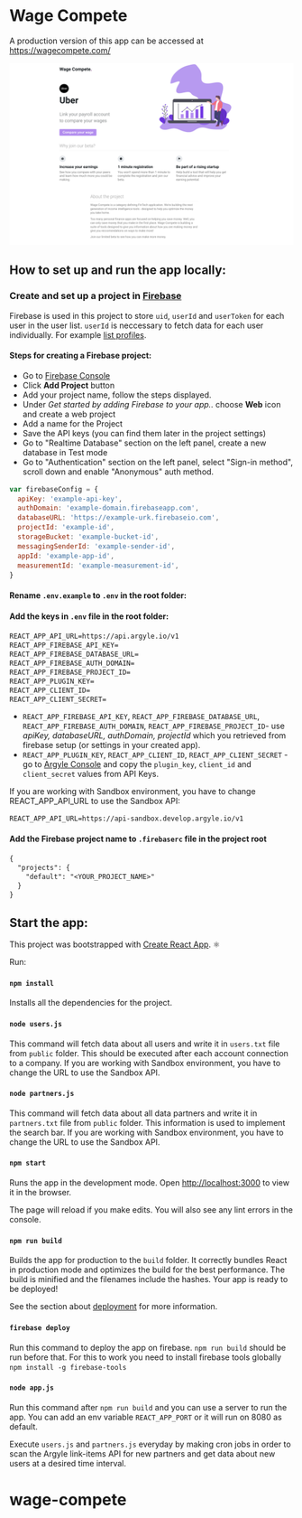 # Wage Compete
A production version of this app can be accessed at https://wagecompete.com/

![Home](/screenshots/home.png?raw=true "Homepage screenshot")

## How to set up and run the app locally:

### Create and set up a project in [Firebase](https://firebase.google.com/docs/web/setup)

Firebase is used in this project to store `uid`, `userId` and `userToken` for each user in the user list. `userId` is neccessary to fetch data for each user individually. For example [list profiles](https://argyle.io/docs/api-reference/profiles/list-profiles).


#### Steps for creating a Firebase project:

- Go to [Firebase Console](https://console.firebase.google.com)
- Click **Add Project** button
- Add your project name, follow the steps displayed.
- Under _Get started by adding Firebase to your app.._ choose **Web** icon and create a web project
- Add a name for the Project
- Save the API keys (you can find them later in the project settings)
- Go to "Realtime Database" section on the left panel, create a new database in Test mode
- Go to "Authentication" section on the left panel, select "Sign-in method", scroll down and enable "Anonymous" auth method.

```js
var firebaseConfig = {
  apiKey: 'example-api-key',
  authDomain: 'example-domain.firebaseapp.com',
  databaseURL: 'https://example-urk.firebaseio.com',
  projectId: 'example-id',
  storageBucket: 'example-bucket-id',
  messagingSenderId: 'example-sender-id',
  appId: 'example-app-id',
  measurementId: 'example-measurement-id',
}
```

#### Rename `.env.example` to `.env` in the root folder:

#### Add the keys in `.env` file in the root folder:

```
REACT_APP_API_URL=https://api.argyle.io/v1
REACT_APP_FIREBASE_API_KEY=
REACT_APP_FIREBASE_DATABASE_URL=
REACT_APP_FIREBASE_AUTH_DOMAIN=
REACT_APP_FIREBASE_PROJECT_ID=
REACT_APP_PLUGIN_KEY=
REACT_APP_CLIENT_ID=
REACT_APP_CLIENT_SECRET=
```

- `REACT_APP_FIREBASE_API_KEY`, `REACT_APP_FIREBASE_DATABASE_URL`, `REACT_APP_FIREBASE_AUTH_DOMAIN`, `REACT_APP_FIREBASE_PROJECT_ID`- use _apiKey, databaseURL, authDomain, projectId_ which you retrieved from firebase setup (or settings in your created app).
- `REACT_APP_PLUGIN_KEY`, `REACT_APP_CLIENT_ID`, `REACT_APP_CLIENT_SECRET`  - go to [Argyle Console](https://console.argyle.io) and copy the `plugin_key`, `client_id` and  `client_secret` values from API Keys.


If you are working with Sandbox environment, you have to change REACT_APP_API_URL to use the Sandbox API:

```
REACT_APP_API_URL=https://api-sandbox.develop.argyle.io/v1
```

#### Add the Firebase project name to `.firebaserc` file in the project root

```
{
  "projects": {
    "default": "<YOUR_PROJECT_NAME>"
  }
}
```

## Start the app:

This project was bootstrapped with [Create React App](https://github.com/facebook/create-react-app). ⚛️

Run:

#### `npm install`

Installs all the dependencies for the project.

#### `node users.js`

This command will fetch data about all users and write it in `users.txt` file from `public` folder. This should be executed after each account connection to a company. If you are working with Sandbox environment, you have to change the URL to use the Sandbox API.

#### `node partners.js`

This command will fetch data about all data partners and write it in `partners.txt` file from `public` folder. This information is used to implement the search bar. If you are working with Sandbox environment, you have to change the URL to use the Sandbox API.

#### `npm start`

Runs the app in the development mode.
Open [http://localhost:3000](http://localhost:3000) to view it in the browser.

The page will reload if you make edits.
You will also see any lint errors in the console.

#### `npm run build`

Builds the app for production to the `build` folder.
It correctly bundles React in production mode and optimizes the build for the best performance.
The build is minified and the filenames include the hashes.
Your app is ready to be deployed!

See the section about [deployment](https://facebook.github.io/create-react-app/docs/deployment) for more information.

#### `firebase deploy`

Run this command to deploy the app on firebase. `npm run build` should be run before that.
For this to work you need to install firebase tools globally
`npm install -g firebase-tools`

#### `node app.js`

Run this command after `npm run build` and you can use a server to run the app. You can add an env variable `REACT_APP_PORT` or it will run on 8080 as default.  

Execute `users.js` and `partners.js` everyday by making cron jobs in order to scan the Argyle link-items API for new partners and get data about new users at a desired time interval.
# wage-compete

